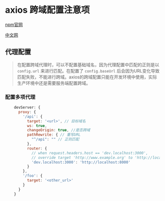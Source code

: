 # axios 跨域配置注意项

[npm官网](https://www.npmjs.com/package/axios)

[中文网](http://www.axios-js.com/)

## 代理配置

> 在配置跨域代理时，可以不配置基础域名，因为代理配置中匹配的正则是以 `config.url` 来进行匹配。在配置了 `config.baseUrl` 后会因为URL变化导致匹配失败，不能进行跨域。axios的跨域配置只能在开发环境中使用，实际生产环境中还是需要服务端配置跨域。

### 配置多项代理

```javascript
    devServer: {
      proxy: {
        '/api': {
          target: '<url>', // 目标域名
          ws: true,
          changeOrigin: true, //是否跨域
          pathRewrite: { // 重写URL
            "^/api": "" // 正则匹配
          },
          router: {
            // when request.headers.host == 'dev.localhost:3000',
            // override target 'http://www.example.org' to 'http://localhost:8000'
            'dev.localhost:3000': 'http://localhost:8000'
          }
        },
        '/foo': {
          target: '<other_url>'
        }
      }
    }
```